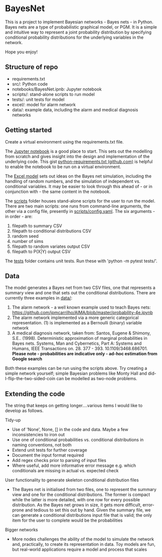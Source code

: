 # BayesNet

This is a project to implement Bayesian networks - Bayes nets - in Python. Bayes nets are a type of probabilistic graphical model, or PGM. It is a simple and intuitive way to represent a joint probability distribution by specifying conditional probability distributions for the underlying variables in the network.

Hope you enjoy!



## Structure of repo

- requirements.txt
- src/: Python code
- notebooks/BayesNet.ipnb: Jupyter notebook
- scripts/: stand-alone scripts to run model
- tests/: unit tests for model
- excel/: model for alarm network
- data/: example data, including the alarm and medical diagnosis networks



## Getting started

Create a virtual environment using the requirements.txt file.

The [Jupyter notebook](notebooks/BayesNet.ipynb) is a good place to start. This sets out the modelling from scratch and gives insight into the design and implementation of the underlying code. This gist  [python-requirements.txt (github.com)](https://gist.github.com/alexmirrington/801971108e79456b1e7b13079abe19d9) is helpful to enable the notebook to be run on a virtual environment.

The [Excel model](excel/bayes_net_alarm.xlsx) sets out ideas on the Bayes net simulation, including the handling of random numbers, and the simulation of independent vs. conditional variables. It may be easier to look through this ahead of - or in conjunction with - the same content in the notebook.

The [scripts](scripts/) folder houses stand-alone scripts for the user to run the model. There are two main scripts: one runs from command-line arguments, the other via a config file, presently in [scripts/config.yaml](scripts/config.yaml). The six arguments - in order - are:

1. filepath to summary CSV
2. filepath to conditional distributions CSV
3. random seed
4. number of sims
5. filepath to random variates output CSV
6. filepath to P(X|Y) output CSV

The [tests](tests/) folder contains unit tests. Run these with 'python -m pytest tests/'.



## Data

The model generates a Bayes net from two CSV files, one that represents a summary view and one that sets out the conditional distributions. There are currently three examples in [data/](data/):

1. The alarm network - a well known example used to teach Bayes nets: https://github.com/jpmcarrilho/AIMA/blob/master/probability-4e.ipynb
2. The alarm network implemented via a more generic categorical representation. (1) is implemented as a Bernoulli (binary) variable network
3. A medical diagnosis network, taken from: Santos, Eugene & Shimony, S.E.. (1998). Deterministic approximation of marginal probabilities in Bayes nets. Systems, Man and Cybernetics, Part A: Systems and Humans, IEEE Transactions on. 28. 377 - 393. 10.1109/3468.686701. __Please note - probabilities are indicative only - ad-hoc estimation from Google search__

Both these examples can be run using the scripts above. Try creating a simple network yourself; simple Bayesian problems like Monty Hall and did-I-flip-the-two-sided-coin can be modelled as two-node problems.



## Extending the code

The string that keeps on getting longer....various items I would like to develop as follows.

Tidy-up

- Use of 'None', None, [] in the code and data. Maybe a few inconsistencies to iron out
- Use one of conditional probabilities vs. conditional distributions in naming conventions, not both
- Extend unit tests for further coverage
- Document the input format required
- Add regex checks prior to parsing of input files
- Where useful, add more informative error message e.g. which conditionals are missing in actual vs. expected check

User functionality to generate skeleton conditional distribution files

- The Bayes net is initialised from two files, one to represent the summary view and one for the conditional distributions. The former is compact while the latter is more detailed, with one row for every possible distribution. As the Bayes net grows in size, it gets more difficult, error-prone and tedious to set this out by hand. Given the summary file, we can generate a conditional distributions input file that is valid; the only item for the user to complete would be the probabilities

Bigger networks

- More nodes challenges the ability of the model to simulate the network and, practically, to create its representation in data. Toy models are fun, but real-world applications require a model and process that scales

